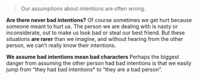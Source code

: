 > Our assumptions about intentions are often wrong.

**Are there never bad intentions?** Of course sometimes we get hurt because someone meant to hurt us. The person we are dealing with is nasty or inconsiderate, out to make us look bad or steal our best friend. But these situations **are rarer** than we imagine, and without hearing from the other person, we can’t really know their intentions.

**We assume bad intentions mean bad characters** Perhaps the biggest danger from assuming the other person had bad intentions is that we easily jump from “they had bad intentions* to “they are a bad person”.
